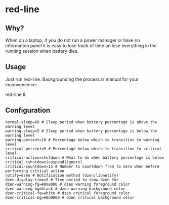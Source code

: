 red-line
========

Why?
---

When on a laptop, if you do not run a power manager or have no information panel it is easy to lose track of time an lose everything in the running session when battery dies.

Usage
-----

Just run red-line. Backgrounding the process is manual for your inconvenience:

red-line &

Configuration
-------------

    normal-sleep=60 # Sleep period when battery percentage is above the warning level 
    warning-sleep=5 # Sleep period when battery percentage is below the warning level
    warning-percent=10 # Percentage below which to transition to warning level
    critical-percent=5 # Percentage below which to transition to critical level
    critical-action=shutdown # What to do when battery percentage is below critical (shutdown|suspend|ignore)
    critical-countdown=15 # Number to Countdown from to zero when before performing critical action
    notify=dzen # Notification method (dzen|libnotify)
    dzen-display-time=5 # Time period to show dzen for
    dzen-warning-fg=#808080 # dzen warning foreground color
    dzen-warning-bg=black # dzen warning background color
    dzen-critical-fg=white # dzen critical foreground color
    dzen-critical-bg=#8b0000 # dzen critical background color

